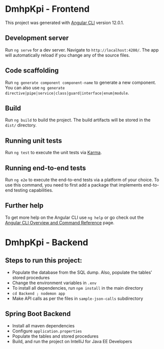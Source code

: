 # DmhpKpi - Frontend

This project was generated with [Angular CLI](https://github.com/angular/angular-cli) version 12.0.1.

## Development server

Run `ng serve` for a dev server. Navigate to `http://localhost:4200/`. The app will automatically reload if you change any of the source files.

## Code scaffolding

Run `ng generate component component-name` to generate a new component. You can also use `ng generate directive|pipe|service|class|guard|interface|enum|module`.

## Build

Run `ng build` to build the project. The build artifacts will be stored in the `dist/` directory.

## Running unit tests

Run `ng test` to execute the unit tests via [Karma](https://karma-runner.github.io).

## Running end-to-end tests

Run `ng e2e` to execute the end-to-end tests via a platform of your choice. To use this command, you need to first add a package that implements end-to-end testing capabilities.

## Further help

To get more help on the Angular CLI use `ng help` or go check out the [Angular CLI Overview and Command Reference](https://angular.io/cli) page.

# DmhpKpi - Backend 

## Steps to run this project:

- Populate the database from the SQL dump. Also, populate the tables' stored procedures
- Change the environment variables in `.env`
- To install all dependencies, run `npm install` in the main directory
- `cd Backend ; nodemon app`
- Make API calls as per the files in ```sample-json-calls``` subdirectory

## Spring Boot Backend

- Install all maven dependencies 
- Configure `application.properties`
- Populate the tables and stored procedures
- Build, and run the project on IntelliJ for Java EE Developers
